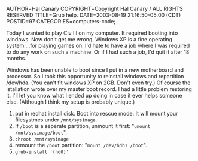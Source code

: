 AUTHOR=Hal Canary
COPYRIGHT=Copyright Hal Canary / ALL RIGHTS RESERVED
TITLE=Grub help.
DATE=2003-08-19 21:16:50-05:00 (CDT)
POSTID=97
CATEGORIES=computers-code;

Today I wanted to play Civ III on my computer. It required booting into windows. Now don't get me wrong, Windows XP is a fine operating system....for playing games on. I'd hate to have a job where I was required to do any work on such a machine. Or if I had such a job, I'd quit it after 18 months.

Windows has been unable to boot since I put in a new motherboard and processor. So I took this opportunity to reinstall windows and repartition /dev/hda. (You can't fit windows XP on 2GB. Don't even try.) Of course the istallation wrote over my master boot record. I had a little problem restoring it. I'll let you know what I ended up doing in case it ever helps someone else. (Although I think my setup is probably unique.)

1.  put in redhat install disk. Boot into rescue mode. It will mount your filesystmes under `/mnt/sysimage`.
2.  If `/boot` is a seperate partition, unmount it first: "`umount /mnt/sysimage/boot`".
3.  `chroot /mnt/sysimage`
4.  remount the `/boot` partition: "`mount /dev/hdb1 /boot`".
5.  `grub-install '(hd0)'`
